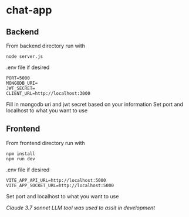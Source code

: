 # chat-app

## Backend

From backend directory run with

<code>node server.js
</code>

.env file if desired

```
PORT=5000
MONGODB_URI=
JWT_SECRET=
CLIENT_URL=http://localhost:3000
```

Fill in mongodb uri and jwt secret based on your information
Set port and localhost to what you want to use 

## Frontend

From frontend directory run with

```
npm install
npm run dev
```

.env file if desired

```
VITE_APP_API_URL=http://localhost:5000
VITE_APP_SOCKET_URL=http://localhost:5000
```

Set port and localhost to what you want to use 




*Claude 3.7 sonnet LLM tool was used to assit in development*
